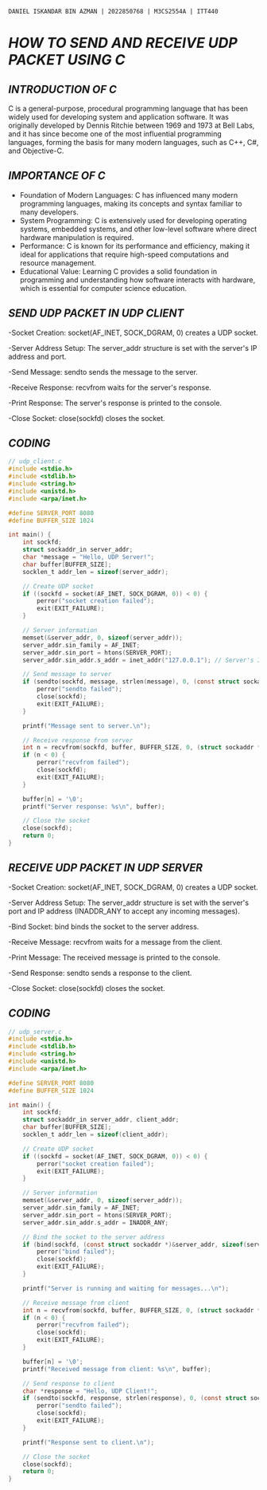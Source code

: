 ` DANIEL ISKANDAR BIN AZMAN | 2022850768 | M3CS2554A | ITT440 `
# *HOW TO SEND AND RECEIVE UDP PACKET USING C*
## *INTRODUCTION OF C*
C is a general-purpose, procedural programming language that has been widely used for developing system and application software. It was originally developed by Dennis Ritchie between 1969 and 1973 at Bell Labs, and it has since become one of the most influential programming languages, forming the basis for many modern languages, such as C++, C#, and Objective-C.
## *IMPORTANCE OF C*
- Foundation of Modern Languages: C has influenced many modern programming languages, making its concepts and syntax familiar to many developers.
- System Programming: C is extensively used for developing operating systems, embedded systems, and other low-level software where direct hardware manipulation is required.
- Performance: C is known for its performance and efficiency, making it ideal for applications that require high-speed computations and resource management.
- Educational Value: Learning C provides a solid foundation in programming and understanding how software interacts with hardware, which is essential for computer science education.
## *SEND UDP PACKET IN UDP CLIENT*
-Socket Creation: socket(AF_INET, SOCK_DGRAM, 0) creates a UDP socket.

-Server Address Setup: The server_addr structure is set with the server's IP address and port.

-Send Message: sendto sends the message to the server.

-Receive Response: recvfrom waits for the server's response.

-Print Response: The server's response is printed to the console.

-Close Socket: close(sockfd) closes the socket.

## *CODING*
````C
// udp_client.c
#include <stdio.h>
#include <stdlib.h>
#include <string.h>
#include <unistd.h>
#include <arpa/inet.h>

#define SERVER_PORT 8080
#define BUFFER_SIZE 1024

int main() {
    int sockfd;
    struct sockaddr_in server_addr;
    char *message = "Hello, UDP Server!";
    char buffer[BUFFER_SIZE];
    socklen_t addr_len = sizeof(server_addr);

    // Create UDP socket
    if ((sockfd = socket(AF_INET, SOCK_DGRAM, 0)) < 0) {
        perror("socket creation failed");
        exit(EXIT_FAILURE);
    }

    // Server information
    memset(&server_addr, 0, sizeof(server_addr));
    server_addr.sin_family = AF_INET;
    server_addr.sin_port = htons(SERVER_PORT);
    server_addr.sin_addr.s_addr = inet_addr("127.0.0.1"); // Server's IP address

    // Send message to server
    if (sendto(sockfd, message, strlen(message), 0, (const struct sockaddr *)&server_addr, addr_len) < 0) {
        perror("sendto failed");
        close(sockfd);
        exit(EXIT_FAILURE);
    }

    printf("Message sent to server.\n");

    // Receive response from server
    int n = recvfrom(sockfd, buffer, BUFFER_SIZE, 0, (struct sockaddr *)&server_addr, &addr_len);
    if (n < 0) {
        perror("recvfrom failed");
        close(sockfd);
        exit(EXIT_FAILURE);
    }

    buffer[n] = '\0';
    printf("Server response: %s\n", buffer);

    // Close the socket
    close(sockfd);
    return 0;
}

````
## *RECEIVE UDP PACKET IN UDP SERVER*
-Socket Creation: socket(AF_INET, SOCK_DGRAM, 0) creates a UDP socket.

-Server Address Setup: The server_addr structure is set with the server's port and IP address (INADDR_ANY to accept any incoming messages).

-Bind Socket: bind binds the socket to the server address.

-Receive Message: recvfrom waits for a message from the client.

-Print Message: The received message is printed to the console.

-Send Response: sendto sends a response to the client.

-Close Socket: close(sockfd) closes the socket.
## *CODING*
````C
// udp_server.c
#include <stdio.h>
#include <stdlib.h>
#include <string.h>
#include <unistd.h>
#include <arpa/inet.h>

#define SERVER_PORT 8080
#define BUFFER_SIZE 1024

int main() {
    int sockfd;
    struct sockaddr_in server_addr, client_addr;
    char buffer[BUFFER_SIZE];
    socklen_t addr_len = sizeof(client_addr);

    // Create UDP socket
    if ((sockfd = socket(AF_INET, SOCK_DGRAM, 0)) < 0) {
        perror("socket creation failed");
        exit(EXIT_FAILURE);
    }

    // Server information
    memset(&server_addr, 0, sizeof(server_addr));
    server_addr.sin_family = AF_INET;
    server_addr.sin_port = htons(SERVER_PORT);
    server_addr.sin_addr.s_addr = INADDR_ANY;

    // Bind the socket to the server address
    if (bind(sockfd, (const struct sockaddr *)&server_addr, sizeof(server_addr)) < 0) {
        perror("bind failed");
        close(sockfd);
        exit(EXIT_FAILURE);
    }

    printf("Server is running and waiting for messages...\n");

    // Receive message from client
    int n = recvfrom(sockfd, buffer, BUFFER_SIZE, 0, (struct sockaddr *)&client_addr, &addr_len);
    if (n < 0) {
        perror("recvfrom failed");
        close(sockfd);
        exit(EXIT_FAILURE);
    }

    buffer[n] = '\0';
    printf("Received message from client: %s\n", buffer);

    // Send response to client
    char *response = "Hello, UDP Client!";
    if (sendto(sockfd, response, strlen(response), 0, (const struct sockaddr *)&client_addr, addr_len) < 0) {
        perror("sendto failed");
        close(sockfd);
        exit(EXIT_FAILURE);
    }

    printf("Response sent to client.\n");

    // Close the socket
    close(sockfd);
    return 0;
}
````
